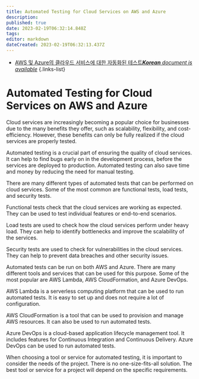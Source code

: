 ```yaml
---
title: Automated Testing for Cloud Services on AWS and Azure
description: 
published: true
date: 2023-02-19T06:32:14.848Z
tags: 
editor: markdown
dateCreated: 2023-02-19T06:32:13.437Z
---
```


- [AWS 및 Azure의 클라우드 서비스에 대한 자동화된 테스트***Korean** document is available*](/ko/Knowledge-base/Cloud/automated-testing-for-cloud-services-on-aws-and-azure)
{.links-list}


# Automated Testing for Cloud Services on AWS and Azure

Cloud services are increasingly becoming a popular choice for businesses due to the many benefits they offer, such as scalability, flexibility, and cost-efficiency. However, these benefits can only be fully realized if the cloud services are properly tested.

Automated testing is a crucial part of ensuring the quality of cloud services. It can help to find bugs early on in the development process, before the services are deployed to production. Automated testing can also save time and money by reducing the need for manual testing.

There are many different types of automated tests that can be performed on cloud services. Some of the most common are functional tests, load tests, and security tests.

Functional tests check that the cloud services are working as expected. They can be used to test individual features or end-to-end scenarios.

Load tests are used to check how the cloud services perform under heavy load. They can help to identify bottlenecks and improve the scalability of the services.

Security tests are used to check for vulnerabilities in the cloud services. They can help to prevent data breaches and other security issues.

Automated tests can be run on both AWS and Azure. There are many different tools and services that can be used for this purpose. Some of the most popular are AWS Lambda, AWS CloudFormation, and Azure DevOps.

AWS Lambda is a serverless computing platform that can be used to run automated tests. It is easy to set up and does not require a lot of configuration.

AWS CloudFormation is a tool that can be used to provision and manage AWS resources. It can also be used to run automated tests.

Azure DevOps is a cloud-based application lifecycle management tool. It includes features for Continuous Integration and Continuous Delivery. Azure DevOps can be used to run automated tests.

When choosing a tool or service for automated testing, it is important to consider the needs of the project. There is no one-size-fits-all solution. The best tool or service for a project will depend on the specific requirements.